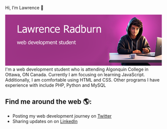  Hi, I’m Lawrence 👋

 <img src="https://github.com/LawrenceRadburn/LawrenceRadburn/blob/main/gh-header-image.png" alt="banner that says Lawrence Radburn - web development student">
 I'm a web development student who is attending Algonquin College in Ottawa, ON Canada. Currently I am focusing on learning JavaScript. Additionally, I am comfortable using HTML and CSS. Other programs I have experience with include PHP, Python and MySQL

## Find me around the web 🌎:
- Posting my web development journey on <a href="https://twitter.com/Lawrence_WebDev">Twitter</a>
- Sharing updates on on <a href="https://www.linkedin.com/in/lawrenceradburn/">LinkedIn</a>
